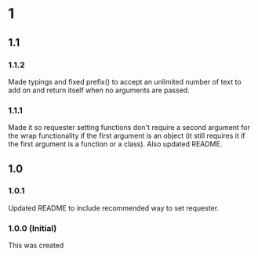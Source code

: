 # 1
## 1.1
### 1.1.2
Made typings and fixed prefix() to accept an unlimited number of text to add on and return itself when no arguments are passed.

### 1.1.1
Made it so requester setting functions don't require a second argument for the wrap functionality if the first argument is an object (it still requires it if the first argument is a function or a class). Also updated README.

## 1.0
### 1.0.1
Updated README to include recommended way to set requester.

### 1.0.0 (Initial)
This was created
